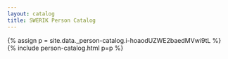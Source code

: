 ```yaml
---
layout: catalog
title: SWERIK Person Catalog
---
```

{% assign p = site.data._person-catalog.i-hoaodUZWE2baedMVwi9tL %}
{% include person-catalog.html p=p %}

